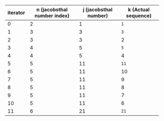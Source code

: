 | iterator | n (jacobsthal number index) | j (jacobsthal number) | k (Actual sequence) |
|-------------------|-----------------------------|-----------------------|----------------------|
| 0                 | 2                           | 1                     | `1`                  |
| 1                 | 3                           | 3                     | `3`                  |
| 2                 | 3                           | 3                     | 2                    |
| 3                 | 4                           | 5                     | `5`                  |
| 4                 | 4                           | 5                     | 4                    |
| 5                 | 5                           | 11                    | `11`                 |
| 6                 | 5                           | 11                    | 10                   |
| 7                 | 5                           | 11                    | 9                    |
| 8                 | 5                           | 11                    | 8                    |
| 9                 | 5                           | 11                    | 7                    |
| 10                | 5                           | 11                    | 6                    |
| 11                | 6                           | 21                    | `21`                 |
